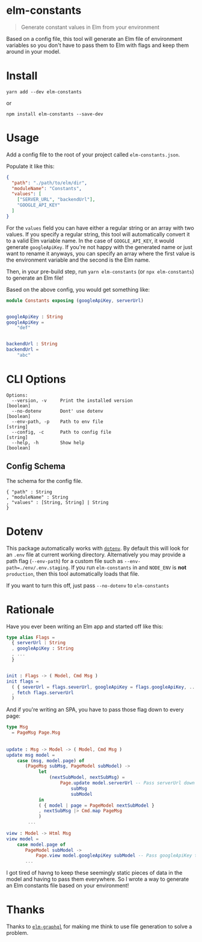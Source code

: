 # elm-constants

> Generate constant values in Elm from your environment

Based on a config file, this tool will generate an Elm file of environment variables so you don't
have to pass them to Elm with flags and keep them around in your model.

# Install

`yarn add --dev elm-constants`

or

`npm install elm-constants --save-dev`

# Usage

Add a config file to the root of your project called `elm-constants.json`.

Populate it like this:
```json
{
  "path": "./path/to/elm/dir",
  "moduleName": "Constants",
  "values": [
    ["SERVER_URL", "backendUrl"],
    "GOOGLE_API_KEY"
  ]
}
```

For the `values` field you can have either a regular string or an array with two values. If you specify
a regular string, this tool will automatically convert it to a valid Elm variable name. In the case of `GOOGLE_API_KEY`,
it would generate `googleApiKey`. If you're not happy with the generated name or just want to rename it anyways,
you can specify an array where the first value is the environment variable and the second is the Elm name.

Then, in your pre-build step, run `yarn elm-constants` (or `npx elm-constants`) to generate an Elm file!

Based on the above config, you would get something like:
```elm
module Constants exposing (googleApiKey, serverUrl)


googleApiKey : String
googleApiKey =
    "def"


backendUrl : String
backendUrl =
    "abc"
```


# CLI Options
```
Options:
  --version, -v     Print the installed version                  [boolean]
  --no-dotenv       Dont' use dotenv                             [boolean]
  --env-path, -p    Path to env file                             [string]
  --config, -c      Path to config file                          [string]
  --help, -h        Show help                                    [boolean]
```

## Config Schema

The schema for the config file.

```
{ "path" : String
, "moduleName" : String
, "values" : [String, String] | String
}
```

# Dotenv

This package automatically works with [`dotenv`](https://github.com/motdotla/dotenv).
By default this will look for an `.env` file at current working directory. Alternatively you 
may provide a path flag (`--env-path`) for a custom file such as `--env-path=./env/.env.staging`.
If you run `elm-constants` in and `NODE_ENV` is **not** `production`, then this tool automatically loads that file.

If you want to turn this off, just pass `--no-dotenv` to `elm-constants`

# Rationale

Have you ever been writing an Elm app and started off like this:

```elm
type alias Flags =
  { serverUrl : String
  , googleApiKey : String
  , ...
  }


init : Flags -> ( Model, Cmd Msg )
init flags =
  ( { severUrl = flags.severUrl, googleApiKey = flags.googleApiKey, ... }
  , fetch flags.serverUrl
  )
```

And if you're writing an SPA, you have to pass those flag down to every page:

```elm
type Msg
  = PageMsg Page.Msg
  
  
update : Msg -> Model -> ( Model, Cmd Msg )
update msg model = 
    case (msg, model.page) of
       (PageMsg subMsg, PageModel subModel) ->
            let
                (nextSubModel, nextSubMsg) =
                    Page.update model.serverUrl -- Pass serverUrl down to each page
                        subMsg
                        subModel
            in
            ( { model | page = PageModel nextSubModel }
            , nextSubMsg |> Cmd.map PageMsg
            )
        ...
      
view : Model -> Html Msg
view model =
    case model.page of
       PageModel subModel ->
           Page.view model.googleApiKey subModel -- Pass googleApiKey to each page 
       ...
```

I got tired of havng to keep these seemingly static pieces of data in the model and having to pass them everywhere.
So I wrote a way to generate an Elm constants file based on your environment!

# Thanks

Thanks to [`elm-graphql`](https://package.elm-lang.org/packages/dillonkearns/elm-graphql/latest) for making me think to use
file generation to solve a problem.

